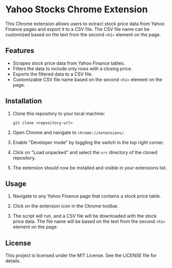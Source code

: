 # Yahoo Stocks Chrome Extension

This Chrome extension allows users to extract stock price data from Yahoo Finance pages and export it to a CSV file. The CSV file name can be customized based on the text from the second `<h1>` element on the page.

## Features

- Scrapes stock price data from Yahoo Finance tables.
- Filters the data to include only rows with a closing price.
- Exports the filtered data to a CSV file.
- Customizable CSV file name based on the second `<h1>` element on the page.

## Installation

1. Clone this repository to your local machine:
   ```
   git clone <repository-url>
   ```

2. Open Chrome and navigate to `chrome://extensions/`.

3. Enable "Developer mode" by toggling the switch in the top right corner.

4. Click on "Load unpacked" and select the `src` directory of the cloned repository.

5. The extension should now be installed and visible in your extensions list.

## Usage

1. Navigate to any Yahoo Finance page that contains a stock price table.

2. Click on the extension icon in the Chrome toolbar.

3. The script will run, and a CSV file will be downloaded with the stock price data. The file name will be based on the text from the second `<h1>` element on the page.

## License

This project is licensed under the MIT License. See the LICENSE file for details.